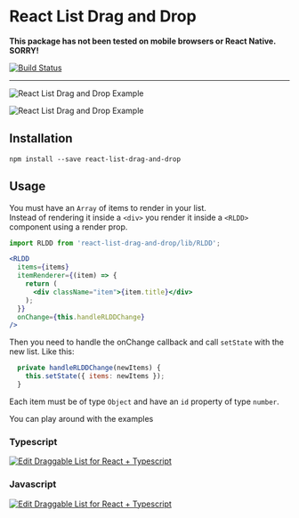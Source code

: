 # React List Drag and Drop

**This package has not been tested on mobile browsers or React Native. SORRY!**

[![Build Status](https://travis-ci.org/JulianG/react-list-drag-and-drop.svg?branch=master&x)](https://travis-ci.org/JulianG/react-list-drag-and-drop)

----

![React List Drag and Drop Example](https://github.com/JulianG/react-list-drag-and-drop/blob/master/demos/horizontal-fruits.gif?raw=true "React List Drag and Drop Example")

![React List Drag and Drop Example](https://github.com/JulianG/react-list-drag-and-drop/blob/master/demos/vertical-fruits.gif?raw=true "React List Drag and Drop Example")

## Installation

```
npm install --save react-list-drag-and-drop
```

## Usage

You must have an `Array` of items to render in your list.  
Instead of rendering it inside a `<div>` you render it inside a `<RLDD>` component using a render prop.

```javascript
import RLDD from 'react-list-drag-and-drop/lib/RLDD';
```

```jsx
<RLDD
  items={items}
  itemRenderer={(item) => {
    return (
      <div className="item">{item.title}</div>
    );
  }}
  onChange={this.handleRLDDChange}
/>
```
Then you need to handle the onChange callback and call `setState` with the new list. Like this:
```javascript
  private handleRLDDChange(newItems) {
    this.setState({ items: newItems });
  }
```

Each item must be of type `Object` and have an `id` property of type `number`.  

You can play around with the examples

### Typescript

[![Edit Draggable List for React + Typescript](https://codesandbox.io/static/img/play-codesandbox.svg)](https://codesandbox.io/s/k517m55m2v?autoresize=1&hidenavigation=1)

### Javascript 

[![Edit Draggable List for React + Typescript](https://codesandbox.io/static/img/play-codesandbox.svg)](https://codesandbox.io/s/18050jnp27?autoresize=1&hidenavigation=1)
